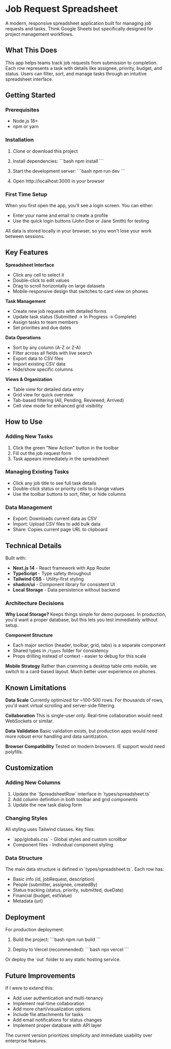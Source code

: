 # Job Request Spreadsheet

A modern, responsive spreadsheet application built for managing job requests and tasks. Think Google Sheets but specifically designed for project management workflows.

## What This Does

This app helps teams track job requests from submission to completion. Each row represents a task with details like assignee, priority, budget, and status. Users can filter, sort, and manage tasks through an intuitive spreadsheet interface.

## Getting Started

### Prerequisites
- Node.js 18+ 
- npm or yarn

### Installation

1. Clone or download this project
2. Install dependencies:
   \`\`\`bash
   npm install
   \`\`\`

3. Start the development server:
   \`\`\`bash
   npm run dev
   \`\`\`

4. Open http://localhost:3000 in your browser

### First Time Setup

When you first open the app, you'll see a login screen. You can either:
- Enter your name and email to create a profile
- Use the quick login buttons (John Doe or Jane Smith) for testing

All data is stored locally in your browser, so you won't lose your work between sessions.

## Key Features

**Spreadsheet Interface**
- Click any cell to select it
- Double-click to edit values
- Drag to scroll horizontally on large datasets
- Mobile-responsive design that switches to card view on phones

**Task Management**
- Create new job requests with detailed forms
- Update task status (Submitted → In Progress → Complete)
- Assign tasks to team members
- Set priorities and due dates

**Data Operations**
- Sort by any column (A-Z or Z-A)
- Filter across all fields with live search
- Export data to CSV files
- Import existing CSV data
- Hide/show specific columns

**Views & Organization**
- Table view for detailed data entry
- Grid view for quick overview
- Tab-based filtering (All, Pending, Reviewed, Arrived)
- Cell view mode for enhanced grid visibility

## How to Use

### Adding New Tasks
1. Click the green "New Action" button in the toolbar
2. Fill out the job request form
3. Task appears immediately in the spreadsheet

### Managing Existing Tasks
- Click any job title to see full task details
- Double-click status or priority cells to change values
- Use the toolbar buttons to sort, filter, or hide columns

### Data Management
- Export: Downloads current data as CSV
- Import: Upload CSV files to add bulk data
- Share: Copies current page URL to clipboard

## Technical Details

Built with:
- **Next.js 14** - React framework with App Router
- **TypeScript** - Type safety throughout
- **Tailwind CSS** - Utility-first styling
- **shadcn/ui** - Component library for consistent UI
- **Local Storage** - Data persistence without backend

### Architecture Decisions

**Why Local Storage?**
Keeps things simple for demo purposes. In production, you'd want a proper database, but this lets you test immediately without setup.

**Component Structure**
- Each major section (header, toolbar, grid, tabs) is a separate component
- Shared types in `/types` folder for consistency
- Props drilling instead of context - easier to debug for this scale

**Mobile Strategy**
Rather than cramming a desktop table onto mobile, we switch to a card-based layout. Much better user experience on phones.

## Known Limitations

**Data Scale**
Currently optimized for ~100-500 rows. For thousands of rows, you'd want virtual scrolling and server-side filtering.

**Collaboration**
This is single-user only. Real-time collaboration would need WebSockets or similar.

**Data Validation**
Basic validation exists, but production apps would need more robust error handling and data sanitization.

**Browser Compatibility**
Tested on modern browsers. IE support would need polyfills.

## Customization

### Adding New Columns
1. Update the \`SpreadsheetRow\` interface in \`types/spreadsheet.ts\`
2. Add column definition in both toolbar and grid components
3. Update the new task dialog form

### Changing Styles
All styling uses Tailwind classes. Key files:
- \`app/globals.css\` - Global styles and custom scrollbar
- Component files - Individual component styling

### Data Structure
The main data structure is defined in \`types/spreadsheet.ts\`. Each row has:
- Basic info (id, jobRequest, description)
- People (submitter, assignee, createdBy)
- Status tracking (status, priority, submitted, dueDate)
- Financial (budget, estValue)
- Metadata (url)

## Deployment

For production deployment:

1. Build the project:
   \`\`\`bash
   npm run build
   \`\`\`

2. Deploy to Vercel (recommended):
   \`\`\`bash
   npx vercel
   \`\`\`

Or deploy the \`out\` folder to any static hosting service.

## Future Improvements

If I were to extend this:
- Add user authentication and multi-tenancy
- Implement real-time collaboration
- Add more chart/visualization options
- Include file attachments for tasks
- Add email notifications for status changes
- Implement proper database with API layer

The current version prioritizes simplicity and immediate usability over enterprise features.
